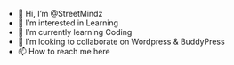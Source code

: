 - 👋 Hi, I’m @StreetMindz
- 👀 I’m interested in Learning
- 🌱 I’m currently learning Coding
- 💞️ I’m looking to collaborate on Wordpress & BuddyPress
- 📫 How to reach me here

<!---
StreetMindZh/StreetMindZh is a ✨ special ✨ repository because its `README.md` (this file) appears on your GitHub profile.
You can click the Preview link to take a look at your changes.
--->
